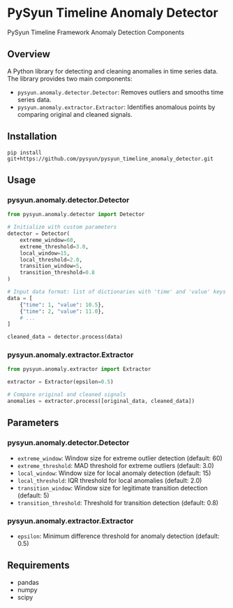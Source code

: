 # PySyun Timeline Anomaly Detector
PySyun Timeline Framework Anomaly Detection Components

## Overview
A Python library for detecting and cleaning anomalies in time series data. The library provides two main components:
- `pysyun.anomaly.detector.Detector`: Removes outliers and smooths time series data.
- `pysyun.anomaly.extractor.Extractor`: Identifies anomalous points by comparing original and cleaned signals.

## Installation
```
pip install git+https://github.com/pysyun/pysyun_timeline_anomaly_detector.git
```

## Usage

### pysyun.anomaly.detector.Detector

```python
from pysyun.anomaly.detector import Detector

# Initialize with custom parameters
detector = Detector(
    extreme_window=60,
    extreme_threshold=3.0,
    local_window=15,
    local_threshold=2.0,
    transition_window=5,
    transition_threshold=0.8
)

# Input data format: list of dictionaries with 'time' and 'value' keys
data = [
    {"time": 1, "value": 10.5},
    {"time": 2, "value": 11.0},
    # ...
]

cleaned_data = detector.process(data)
```

### pysyun.anomaly.extractor.Extractor

```python
from pysyun.anomaly.extractor import Extractor

extractor = Extractor(epsilon=0.5)

# Compare original and cleaned signals
anomalies = extractor.process([original_data, cleaned_data])
```

## Parameters

### pysyun.anomaly.detector.Detector
- `extreme_window`: Window size for extreme outlier detection (default: 60)
- `extreme_threshold`: MAD threshold for extreme outliers (default: 3.0)
- `local_window`: Window size for local anomaly detection (default: 15)
- `local_threshold`: IQR threshold for local anomalies (default: 2.0)
- `transition_window`: Window size for legitimate transition detection (default: 5)
- `transition_threshold`: Threshold for transition detection (default: 0.8)

### pysyun.anomaly.extractor.Extractor
- `epsilon`: Minimum difference threshold for anomaly detection (default: 0.5)

## Requirements
- pandas
- numpy
- scipy

